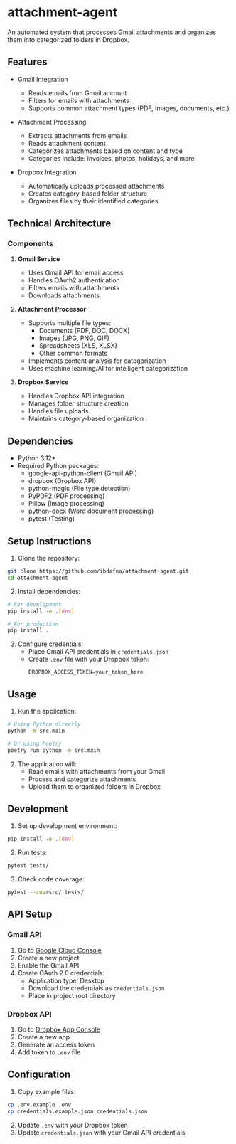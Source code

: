 # attachment-agent

An automated system that processes Gmail attachments and organizes them into categorized folders in Dropbox.

## Features

- Gmail Integration
  - Reads emails from Gmail account
  - Filters for emails with attachments
  - Supports common attachment types (PDF, images, documents, etc.)

- Attachment Processing
  - Extracts attachments from emails
  - Reads attachment content
  - Categorizes attachments based on content and type
  - Categories include: invoices, photos, holidays, and more

- Dropbox Integration
  - Automatically uploads processed attachments
  - Creates category-based folder structure
  - Organizes files by their identified categories

## Technical Architecture

### Components

1. **Gmail Service**
   - Uses Gmail API for email access
   - Handles OAuth2 authentication
   - Filters emails with attachments
   - Downloads attachments

2. **Attachment Processor**
   - Supports multiple file types:
     - Documents (PDF, DOC, DOCX)
     - Images (JPG, PNG, GIF)
     - Spreadsheets (XLS, XLSX)
     - Other common formats
   - Implements content analysis for categorization
   - Uses machine learning/AI for intelligent categorization

3. **Dropbox Service**
   - Handles Dropbox API integration
   - Manages folder structure creation
   - Handles file uploads
   - Maintains category-based organization

## Dependencies

- Python 3.12+
- Required Python packages:
  - google-api-python-client (Gmail API)
  - dropbox (Dropbox API)
  - python-magic (File type detection)
  - PyPDF2 (PDF processing)
  - Pillow (Image processing)
  - python-docx (Word document processing)
  - pytest (Testing)

## Setup Instructions

1. Clone the repository:
```bash
git clone https://github.com/ibdafna/attachment-agent.git
cd attachment-agent
```

2. Install dependencies:
```bash
# For development
pip install -e .[dev]

# For production
pip install .
```

3. Configure credentials:
   - Place Gmail API credentials in `credentials.json`
   - Create `.env` file with your Dropbox token:
     ```
     DROPBOX_ACCESS_TOKEN=your_token_here
     ```

## Usage

1. Run the application:
```bash
# Using Python directly
python -m src.main

# Or using Poetry
poetry run python -m src.main
```

2. The application will:
   - Read emails with attachments from your Gmail
   - Process and categorize attachments
   - Upload them to organized folders in Dropbox

## Development

1. Set up development environment:
```bash
pip install -e .[dev]
```

2. Run tests:
```bash
pytest tests/
```

3. Check code coverage:
```bash
pytest --cov=src/ tests/
```

## API Setup

### Gmail API
1. Go to [Google Cloud Console](https://console.cloud.google.com/)
2. Create a new project
3. Enable the Gmail API
4. Create OAuth 2.0 credentials:
   - Application type: Desktop
   - Download the credentials as `credentials.json`
   - Place in project root directory

### Dropbox API
1. Go to [Dropbox App Console](https://www.dropbox.com/developers/apps)
2. Create a new app
3. Generate an access token
4. Add token to `.env` file

## Configuration
1. Copy example files:
```bash
cp .env.example .env
cp credentials.example.json credentials.json
```

2. Update `.env` with your Dropbox token
3. Update `credentials.json` with your Gmail API credentials
